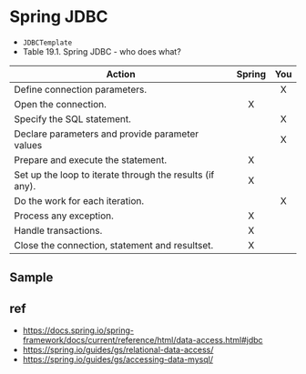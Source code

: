 # Spring JDBC
* `JDBCTemplate`
* Table 19.1. Spring JDBC - who does what?

|Action |Spring	|You|
|---|:---:|:---:|
|Define connection parameters.| | X|
|Open the connection.|  X| |
|Specify the SQL statement. | |X |
|Declare parameters and provide parameter values | |X |
|Prepare and  execute the statement. |X | |
|Set up the loop to iterate through the results (if any). |X | |
|Do the work for each iteration. | |X |
|Process any exception. |X | |
|Handle transactions. |X | |
|Close the connection, statement and resultset. | X | &nbsp; |

## Sample


## ref
* https://docs.spring.io/spring-framework/docs/current/reference/html/data-access.html#jdbc
* https://spring.io/guides/gs/relational-data-access/
* https://spring.io/guides/gs/accessing-data-mysql/
